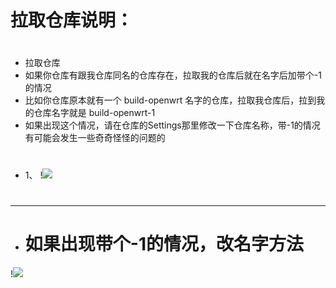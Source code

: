 # 拉取仓库说明：
#
- 拉取仓库
- 如果你仓库有跟我仓库同名的仓库存在，拉取我的仓库后就在名字后加带个-1的情况
- 比如你仓库原本就有一个 build-openwrt 名字的仓库，拉取我仓库后，拉到我的仓库名字就是  build-openwrt-1
- 如果出现这个情况，请在仓库的Settings那里修改一下仓库名称，带-1的情况有可能会发生一些奇奇怪怪的问题的
#
- 1、
!<img src="https://github.com/kurumiess/OP_README/blob/master/MD/doc/la3.png" />
#
---
- # 如果出现带个-1的情况，改名字方法
!<img src="https://github.com/kurumiess/OP_README/blob/master/MD/doc/la15.png" />
